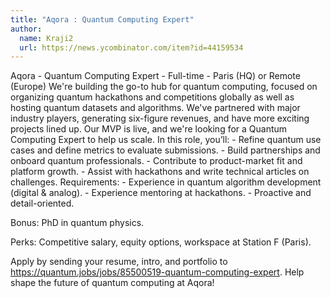 ```yaml
---
title: "Aqora : Quantum Computing Expert"
author:
  name: Kraji2
  url: https://news.ycombinator.com/item?id=44159534
---
```

Aqora - Quantum Computing Expert - Full-time - Paris (HQ) or Remote (Europe) We&#x27;re building the go-to hub for quantum computing, focused on organizing quantum hackathons and competitions globally as well as hosting quantum datasets and algorithms. We&#x27;ve partnered with major industry players, generating six-figure revenues, and have more exciting projects lined up. Our MVP is live, and we&#x27;re looking for a Quantum Computing Expert to help us scale. In this role, you’ll: - Refine quantum use cases and define metrics to evaluate submissions. - Build partnerships and onboard quantum professionals. - Contribute to product-market fit and platform growth. - Assist with hackathons and write technical articles on challenges.
Requirements: - Experience in quantum algorithm development (digital &amp; analog). - Experience mentoring at hackathons. - Proactive and detail-oriented.

Bonus: PhD in quantum physics.

Perks: Competitive salary, equity options, workspace at Station F (Paris).

Apply by sending your resume, intro, and portfolio to <a href="https:&#x2F;&#x2F;quantum.jobs&#x2F;jobs&#x2F;85500519-quantum-computing-expert" rel="nofollow">https:&#x2F;&#x2F;quantum.jobs&#x2F;jobs&#x2F;85500519-quantum-computing-expert</a>. Help shape the future of quantum computing at Aqora!
<JobApplication />
